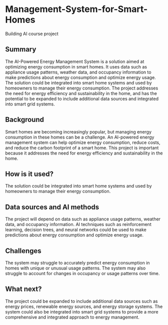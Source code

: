 # Management-System-for-Smart-Homes

Building AI course project

## Summary

The AI-Powered Energy Management System is a solution aimed at optimizing energy consumption in smart homes. It uses data such as appliance usage patterns, weather data, and occupancy information to make predictions about energy consumption and optimize energy usage. The solution could be integrated into smart home systems and used by homeowners to manage their energy consumption. The project addresses the need for energy efficiency and sustainability in the home, and has the potential to be expanded to include additional data sources and integrated into smart grid systems.

## Background

Smart homes are becoming increasingly popular, but managing energy consumption in these homes can be a challenge. An AI-powered energy management system can help optimize energy consumption, reduce costs, and reduce the carbon footprint of a smart home. This project is important because it addresses the need for energy efficiency and sustainability in the home.

## How is it used?

The solution could be integrated into smart home systems and used by homeowners to manage their energy consumption.

## Data sources and AI methods

The project will depend on data such as appliance usage patterns, weather data, and occupancy information. AI techniques such as reinforcement learning, decision trees, and neural networks could be used to make predictions about energy consumption and optimize energy usage.

## Challenges

The system may struggle to accurately predict energy consumption in homes with unique or unusual usage patterns. The system may also struggle to account for changes in occupancy or usage patterns over time.

## What next?

The project could be expanded to include additional data sources such as energy prices, renewable energy sources, and energy storage systems. The system could also be integrated into smart grid systems to provide a more comprehensive and integrated approach to energy management.
